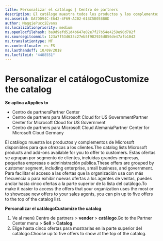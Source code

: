 ```yaml
---
title: Personalizar el catálogo | Centro de partners
description: El catálogo muestra todos los productos y los complementos de Microsoft disponibles para que los vendan los partners.
ms.assetid: DA7DD94C-E642-4F69-AC02-61BC5B05BB0D
author: MaggiePucciEvans
ms.localizationpriority: medium
ms.openlocfilehash: ba9d9efd51d4b647e02e7f27b54e4259e90d782f
ms.sourcegitcommit: 123a7f53d633c27eb5f982926d856de47afb1042
ms.translationtype: MT
ms.contentlocale: es-ES
ms.lasthandoff: 10/09/2018
ms.locfileid: "4488551"
---
```

# <a name="customize-the-catalog"></a><span data-ttu-id="c6dd6-103">Personalizar el catálogo</span><span class="sxs-lookup"><span data-stu-id="c6dd6-103">Customize the catalog</span></span>

**<span data-ttu-id="c6dd6-104">Se aplica a</span><span class="sxs-lookup"><span data-stu-id="c6dd6-104">Applies to</span></span>**

-  <span data-ttu-id="c6dd6-105">Centro de partners</span><span class="sxs-lookup"><span data-stu-id="c6dd6-105">Partner Center</span></span>
-  <span data-ttu-id="c6dd6-106">Centro de partners para Microsoft Cloud for US Government</span><span class="sxs-lookup"><span data-stu-id="c6dd6-106">Partner Center for Microsoft Cloud for US Government</span></span>
-  <span data-ttu-id="c6dd6-107">Centro de partners para Microsoft Cloud Alemania</span><span class="sxs-lookup"><span data-stu-id="c6dd6-107">Partner Center for Microsoft Cloud Germany</span></span>

<span data-ttu-id="c6dd6-108">El catálogo muestra los productos y complementos de Microsoft disponibles para que ofrezcas a los clientes.</span><span class="sxs-lookup"><span data-stu-id="c6dd6-108">The catalog lists Microsoft products and add-ons available for you to offer to customers.</span></span> <span data-ttu-id="c6dd6-109">Estas ofertas se agrupan por segmento de clientes, incluidas grandes empresas, pequeñas empresas o administración pública.</span><span class="sxs-lookup"><span data-stu-id="c6dd6-109">These offers are grouped by customer segment, including enterprise, small business, and government.</span></span> <span data-ttu-id="c6dd6-110">Para facilitar el acceso a las ofertas que la organización usa con más frecuencia o para exhibir nuevas ofertas a los agentes de ventas, puedes anclar hasta cinco ofertas a la parte superior de la lista del catálogo.</span><span class="sxs-lookup"><span data-stu-id="c6dd6-110">To make it easier to access the offers that your organization uses the most or to showcase new offers to your sales agents, you can pin up to five offers to the top of the catalog list.</span></span>

**<span data-ttu-id="c6dd6-111">Personalizar el catálogo</span><span class="sxs-lookup"><span data-stu-id="c6dd6-111">Customize the catalog</span></span>**

1.  <span data-ttu-id="c6dd6-112">Ve al menú Centro de partners &gt; **vender** &gt; **catálogo**.</span><span class="sxs-lookup"><span data-stu-id="c6dd6-112">Go to the Partner Center menu &gt; **Sell** &gt; **Catalog**.</span></span>
2.  <span data-ttu-id="c6dd6-113">Elige hasta cinco ofertas para mostrarlas en la parte superior del catálogo.</span><span class="sxs-lookup"><span data-stu-id="c6dd6-113">Choose up to five offers to show at the top of the catalog.</span></span>

 

 



